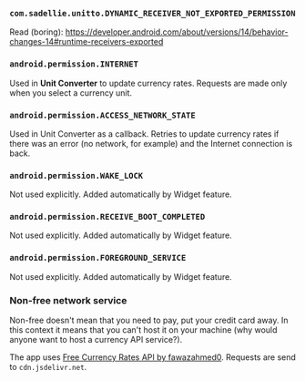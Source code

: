 ### `com.sadellie.unitto.DYNAMIC_RECEIVER_NOT_EXPORTED_PERMISSION`

Read (boring): https://developer.android.com/about/versions/14/behavior-changes-14#runtime-receivers-exported

### `android.permission.INTERNET`

Used in **Unit Converter** to update currency rates. Requests are made only when you select a currency unit.

### `android.permission.ACCESS_NETWORK_STATE`

Used in Unit Converter as a callback. Retries to update currency rates if there was an error (no network, for example) and the Internet connection is back.

### `android.permission.WAKE_LOCK`

Not used explicitly. Added automatically by Widget feature.

### `android.permission.RECEIVE_BOOT_COMPLETED`

Not used explicitly. Added automatically by Widget feature.

### `android.permission.FOREGROUND_SERVICE`

Not used explicitly. Added automatically by Widget feature.

### Non-free network service

Non-free doesn't mean that you need to pay, put your credit card away. In this context it means that you can't host it on your machine (why would anyone want to host a currency API service?).

The app uses [Free Currency Rates API by fawazahmed0](https://github.com/fawazahmed0/exchange-api). Requests are send to `cdn.jsdelivr.net`.
